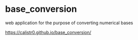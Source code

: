 # base_conversion
web application for the purpose of converting numerical bases

https://calistr0.github.io/base_conversion/
